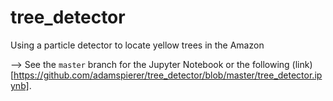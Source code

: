 # tree_detector
Using a particle detector to locate yellow trees in the Amazon

--> See the `master` branch for the Jupyter Notebook or the following (link)[https://github.com/adamspierer/tree_detector/blob/master/tree_detector.ipynb].

